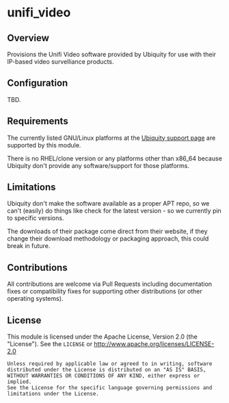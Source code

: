 # unifi_video

## Overview

Provisions the Unifi Video software provided by Ubiquity for use with their
IP-based video survelliance products.


## Configuration

TBD.


## Requirements

The currently listed GNU/Linux platforms at the [Ubiquity support page](https://www.ubnt.com/download/unifi-video)
are supported by this module.

There is no RHEL/clone version or any platforms other than x86_64 because
Ubiquity don't provide any software/support for those platforms.


## Limitations

Ubiquity don't make the software available as a proper APT repo, so we can't
(easily) do things like check for the latest version - so we currently pin to
specific versions.

The downloads of their package come direct from their website, if they change
their download methodology or packaging approach, this could break in future.



## Contributions

All contributions are welcome via Pull Requests including documentation fixes
or compatibility fixes for supporting other distributions (or other operating
systems).


## License

This module is licensed under the Apache License, Version 2.0 (the "License").
See the `LICENSE` or http://www.apache.org/licenses/LICENSE-2.0

    Unless required by applicable law or agreed to in writing, software
    distributed under the License is distributed on an "AS IS" BASIS,
    WITHOUT WARRANTIES OR CONDITIONS OF ANY KIND, either express or implied.
    See the License for the specific language governing permissions and
    limitations under the License.

